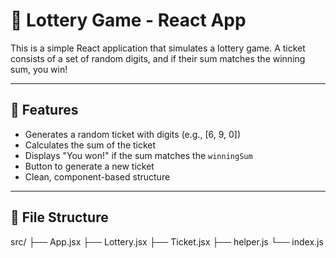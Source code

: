 # 🎲 Lottery Game - React App

This is a simple React application that simulates a lottery game. A ticket consists of a set of random digits, and if their sum matches the winning sum, you win!

---

## 🚀 Features

- Generates a random ticket with digits (e.g., [6, 9, 0])
- Calculates the sum of the ticket
- Displays "You won!" if the sum matches the `winningSum`
- Button to generate a new ticket
- Clean, component-based structure

---

## 📁 File Structure

src/
├── App.jsx
├── Lottery.jsx
├── Ticket.jsx
├── helper.js
└── index.js
